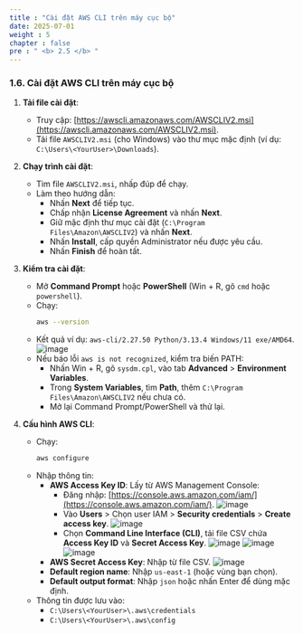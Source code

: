 ```yaml
---
title : "Cài đặt AWS CLI trên máy cục bộ"
date: 2025-07-01
weight : 5
chapter : false
pre : " <b> 2.5 </b> "
---
```


### 1.6. Cài đặt AWS CLI trên máy cục bộ

1. **Tải file cài đặt**:
   - Truy cập: [https://awscli.amazonaws.com/AWSCLIV2.msi](https://awscli.amazonaws.com/AWSCLIV2.msi).
   - Tải file `AWSCLIV2.msi` (cho Windows) vào thư mục mặc định (ví dụ: `C:\Users\<YourUser>\Downloads`).

2. **Chạy trình cài đặt**:
   - Tìm file `AWSCLIV2.msi`, nhấp đúp để chạy.
   - Làm theo hướng dẫn:
     - Nhấn **Next** để tiếp tục.
     - Chấp nhận **License Agreement** và nhấn **Next**.
     - Giữ mặc định thư mục cài đặt (`C:\Program Files\Amazon\AWSCLIV2`) và nhấn **Next**.
     - Nhấn **Install**, cấp quyền Administrator nếu được yêu cầu.
     - Nhấn **Finish** để hoàn tất.

3. **Kiểm tra cài đặt**:
   - Mở **Command Prompt** hoặc **PowerShell** (Win + R, gõ `cmd` hoặc `powershell`).
   - Chạy:
     ```bash
     aws --version
     ```
   - Kết quả ví dụ: `aws-cli/2.27.50 Python/3.13.4 Windows/11 exe/AMD64`.
   ![image](/images/tao_aws_cli_local/Screenshot%202025-07-13%20144159.png)
   - Nếu báo lỗi `aws is not recognized`, kiểm tra biến PATH:
     - Nhấn Win + R, gõ `sysdm.cpl`, vào tab **Advanced** > **Environment Variables**.
     - Trong **System Variables**, tìm **Path**, thêm `C:\Program Files\Amazon\AWSCLIV2` nếu chưa có.
     - Mở lại Command Prompt/PowerShell và thử lại.

4. **Cấu hình AWS CLI**:
   - Chạy:
     ```bash
     aws configure
     ```
   - Nhập thông tin:
     - **AWS Access Key ID**: Lấy từ AWS Management Console:
       - Đăng nhập: [https://console.aws.amazon.com/iam/](https://console.aws.amazon.com/iam/).
       ![image](/images/tao_aws_cli_local/screenshot_1752392631.png)
       - Vào **Users** > Chọn user IAM > **Security credentials** > **Create access key**.
       ![image](/images/tao_aws_cli_local/screenshot_1752392649.png)
       - Chọn **Command Line Interface (CLI)**, tải file CSV chứa **Access Key ID** và **Secret Access Key**.
       ![image](/images/tao_aws_cli_local/screenshot_1752392694.png)
       ![image](/images/tao_aws_cli_local/screenshot_1752392743.png)
       ![image](/images/tao_aws_cli_local/screenshot_1752392760.png)
     - **AWS Secret Access Key**: Nhập từ file CSV.
     ![image](/images/tao_aws_cli_local/screenshot_1752392995.png)
     - **Default region name**: Nhập `us-east-1` (hoặc vùng bạn chọn).
     - **Default output format**: Nhập `json` hoặc nhấn Enter để dùng mặc định.
   - Thông tin được lưu vào:
     - `C:\Users\<YourUser>\.aws\credentials`
     - `C:\Users\<YourUser>\.aws\config`
